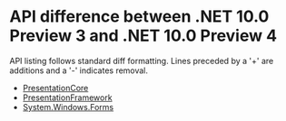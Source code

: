 # API difference between .NET 10.0 Preview 3 and .NET 10.0 Preview 4

API listing follows standard diff formatting.
Lines preceded by a '+' are additions and a '-' indicates removal.

* [PresentationCore](10.0-preview4_PresentationCore.md)
* [PresentationFramework](10.0-preview4_PresentationFramework.md)
* [System.Windows.Forms](10.0-preview4_System.Windows.Forms.md)
